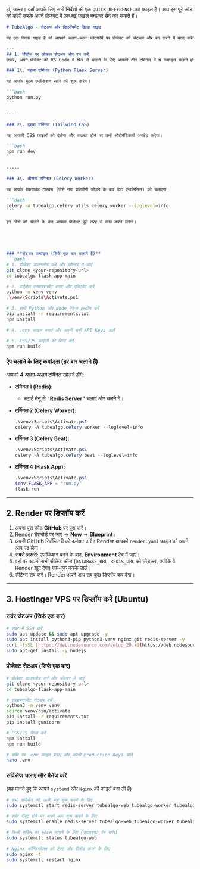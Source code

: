 हाँ, ज़रूर। यहाँ आपके लिए सभी निर्देशों की एक `QUICK_REFERENCE.md` फ़ाइल है। आप इस पूरे कोड को कॉपी करके अपने प्रोजेक्ट में एक नई फ़ाइल बनाकर सेव कर सकते हैं।

````markdown
# TubeAlgo - सेटअप और डिप्लॉयमेंट क्विक गाइड

यह एक क्विक गाइड है जो आपको अलग-अलग प्लेटफॉर्म पर प्रोजेक्ट को सेटअप और रन करने में मदद करेगी।

---
## 1. विंडोज पर लोकल सेटअप और रन करें
ज़रूर, अपने प्रोजेक्ट को VS Code में फिर से चलाने के लिए आपको तीन टर्मिनल में ये कमांड्स चलाने होंगे:

### 1\. पहला टर्मिनल (Python Flask Server)

यह आपके मुख्य एप्लीकेशन सर्वर को शुरू करेगा।

```bash
python run.py
```

-----

### 2\. दूसरा टर्मिनल (Tailwind CSS)

यह आपकी CSS फ़ाइलों को देखेगा और बदलाव होने पर उन्हें ऑटोमेटिकली अपडेट करेगा।

```bash
npm run dev
```

-----

### 3\. तीसरा टर्मिनल (Celery Worker)

यह आपके बैकग्राउंड टास्क्स (जैसे नया प्रतियोगी जोड़ने के बाद डेटा एनालिसिस) को चलाएगा।

```bash
celery -A tubealgo.celery_utils.celery worker --loglevel=info
```

इन तीनों को चलाने के बाद आपका प्रोजेक्ट पूरी तरह से काम करने लगेगा।





### **सेटअप कमांड्स (सिर्फ एक बार चलाने हैं)**
```bash
# 1. प्रोजेक्ट डाउनलोड करें और फोल्डर में जाएं
git clone <your-repository-url>
cd tubealgo-flask-app-main

# 2. वर्चुअल एनवायरनमेंट बनाएं और एक्टिवेट करें
python -m venv venv
.\venv\Scripts\Activate.ps1

# 3. सभी Python और Node पैकेज इंस्टॉल करें
pip install -r requirements.txt
npm install

# 4. .env फ़ाइल बनाएं और अपनी सभी API Keys डालें

# 5. CSS/JS फाइलों को बिल्ड करें
npm run build
````

### **ऐप चलाने के लिए कमांड्स (हर बार चलाने हैं)**

आपको **4 अलग-अलग टर्मिनल** खोलने होंगे:

  * **टर्मिनल 1 (Redis):**

      * स्टार्ट मेनू से **"Redis Server"** चलाएं और चलने दें।

  * **टर्मिनल 2 (Celery Worker):**

    ```powershell
    .\venv\Scripts\Activate.ps1
    celery -A tubealgo.celery worker --loglevel=info
    ```

  * **टर्मिनल 3 (Celery Beat):**

    ```powershell
    .\venv\Scripts\Activate.ps1
    celery -A tubealgo.celery beat --loglevel=info
    ```

  * **टर्मिनल 4 (Flask App):**

    ```powershell
    .\venv\Scripts\Activate.ps1
    $env:FLASK_APP = "run.py"
    flask run
    ```

-----

## 2\. Render पर डिप्लॉय करें

1.  अपना पूरा कोड **GitHub** पर पुश करें।
2.  Render डैशबोर्ड पर जाएं -\> **New** -\> **Blueprint**।
3.  अपनी GitHub रिपॉजिटरी को कनेक्ट करें। Render आपकी `render.yaml` फ़ाइल को अपने आप पढ़ लेगा।
4.  **सबसे ज़रूरी:** एप्लीकेशन बनने के बाद, **Environment** टैब में जाएं।
5.  वहाँ पर अपनी सभी सीक्रेट कीज (`DATABASE_URL`, `REDIS_URL` को छोड़कर, क्योंकि वे Render खुद देगा) एक-एक करके डालें।
6.  सेटिंग्स सेव करें। Render अपने आप सब कुछ डिप्लॉय कर देगा।

-----

## 3\. Hostinger VPS पर डिप्लॉय करें (Ubuntu)

### **सर्वर सेटअप (सिर्फ एक बार)**

```bash
# सर्वर में SSH करें
sudo apt update && sudo apt upgrade -y
sudo apt install python3-pip python3-venv nginx git redis-server -y
curl -fsSL [https://deb.nodesource.com/setup_20.x](https://deb.nodesource.com/setup_20.x) | sudo -E bash -
sudo apt-get install -y nodejs
```

### **प्रोजेक्ट सेटअप (सिर्फ एक बार)**

```bash
# प्रोजेक्ट डाउनलोड करें और फोल्डर में जाएं
git clone <your-repository-url>
cd tubealgo-flask-app-main

# एनवायरनमेंट सेटअप करें
python3 -m venv venv
source venv/bin/activate
pip install -r requirements.txt
pip install gunicorn

# CSS/JS बिल्ड करें
npm install
npm run build

# सर्वर पर .env फ़ाइल बनाएं और अपनी Production Keys डालें
nano .env
```

### **सर्विसेज चलाएं और मैनेज करें**

(यह मानते हुए कि आपने `systemd` और `Nginx` की फाइलें बना ली हैं)

```bash
# सभी सर्विसेज को पहली बार शुरू करने के लिए
sudo systemctl start redis-server tubealgo-web tubealgo-worker tubealgo-beat

# सर्वर रीबूट होने पर अपने आप शुरू करने के लिए
sudo systemctl enable redis-server tubealgo-web tubealgo-worker tubealgo-beat

# किसी सर्विस का स्टेटस जांचने के लिए (उदाहरण: वेब सर्वर)
sudo systemctl status tubealgo-web

# Nginx कॉन्फ़िगरेशन को टेस्ट और रीलोड करने के लिए
sudo nginx -t
sudo systemctl restart nginx
```

```
```